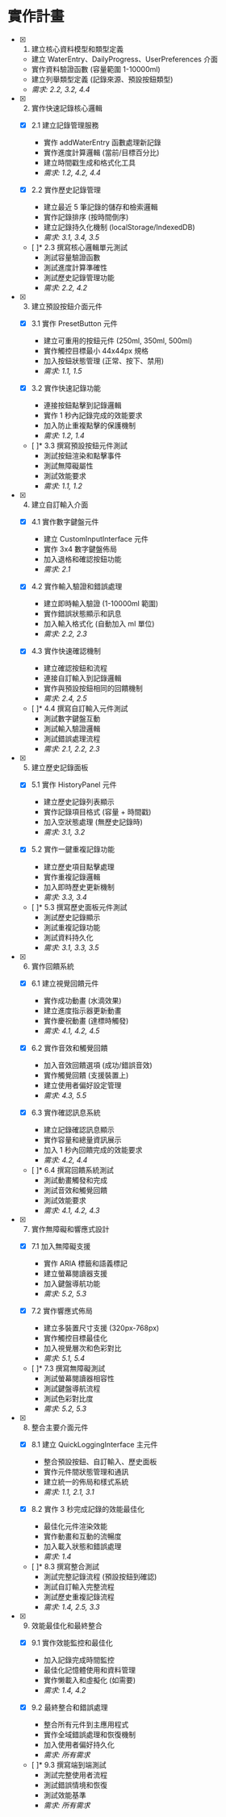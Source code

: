 # 實作計畫

- [x] 1. 建立核心資料模型和類型定義
  - 建立 WaterEntry、DailyProgress、UserPreferences 介面
  - 實作資料驗證函數 (容量範圍 1-10000ml)
  - 建立列舉類型定義 (記錄來源、預設按鈕類型)
  - _需求: 2.2, 3.2, 4.4_

- [x] 2. 實作快速記錄核心邏輯
  - [x] 2.1 建立記錄管理服務
    - 實作 addWaterEntry 函數處理新記錄
    - 實作進度計算邏輯 (當前/目標百分比)
    - 建立時間戳生成和格式化工具
    - _需求: 1.2, 4.2, 4.4_
  
  - [x] 2.2 實作歷史記錄管理
    - 建立最近 5 筆記錄的儲存和檢索邏輯
    - 實作記錄排序 (按時間倒序)
    - 建立記錄持久化機制 (localStorage/IndexedDB)
    - _需求: 3.1, 3.4, 3.5_
  
  - [ ]* 2.3 撰寫核心邏輯單元測試
    - 測試容量驗證函數
    - 測試進度計算準確性
    - 測試歷史記錄管理功能
    - _需求: 2.2, 4.2_

- [x] 3. 建立預設按鈕介面元件
  - [x] 3.1 實作 PresetButton 元件
    - 建立可重用的按鈕元件 (250ml, 350ml, 500ml)
    - 實作觸控目標最小 44x44px 規格
    - 加入按鈕狀態管理 (正常、按下、禁用)
    - _需求: 1.1, 1.5_
  
  - [x] 3.2 實作快速記錄功能
    - 連接按鈕點擊到記錄邏輯
    - 實作 1 秒內記錄完成的效能要求
    - 加入防止重複點擊的保護機制
    - _需求: 1.2, 1.4_
  
  - [ ]* 3.3 撰寫預設按鈕元件測試
    - 測試按鈕渲染和點擊事件
    - 測試無障礙屬性
    - 測試效能要求
    - _需求: 1.1, 1.2_

- [x] 4. 建立自訂輸入介面
  - [x] 4.1 實作數字鍵盤元件
    - 建立 CustomInputInterface 元件
    - 實作 3x4 數字鍵盤佈局
    - 加入退格和確認按鈕功能
    - _需求: 2.1_
  
  - [x] 4.2 實作輸入驗證和錯誤處理
    - 建立即時輸入驗證 (1-10000ml 範圍)
    - 實作錯誤狀態顯示和訊息
    - 加入輸入格式化 (自動加入 ml 單位)
    - _需求: 2.2, 2.3_
  
  - [x] 4.3 實作快速確認機制
    - 建立確認按鈕和流程
    - 連接自訂輸入到記錄邏輯
    - 實作與預設按鈕相同的回饋機制
    - _需求: 2.4, 2.5_
  
  - [ ]* 4.4 撰寫自訂輸入元件測試
    - 測試數字鍵盤互動
    - 測試輸入驗證邏輯
    - 測試錯誤處理流程
    - _需求: 2.1, 2.2, 2.3_

- [x] 5. 建立歷史記錄面板
  - [x] 5.1 實作 HistoryPanel 元件
    - 建立歷史記錄列表顯示
    - 實作記錄項目格式 (容量 + 時間戳)
    - 加入空狀態處理 (無歷史記錄時)
    - _需求: 3.1, 3.2_
  
  - [x] 5.2 實作一鍵重複記錄功能
    - 建立歷史項目點擊處理
    - 實作重複記錄邏輯
    - 加入即時歷史更新機制
    - _需求: 3.3, 3.4_
  
  - [ ]* 5.3 撰寫歷史面板元件測試
    - 測試歷史記錄顯示
    - 測試重複記錄功能
    - 測試資料持久化
    - _需求: 3.1, 3.3, 3.5_

- [x] 6. 實作回饋系統
  - [x] 6.1 建立視覺回饋元件
    - 實作成功動畫 (水滴效果)
    - 建立進度指示器更新動畫
    - 實作慶祝動畫 (達標時觸發)
    - _需求: 4.1, 4.2, 4.5_
  
  - [x] 6.2 實作音效和觸覺回饋
    - 加入音效回饋選項 (成功/錯誤音效)
    - 實作觸覺回饋 (支援裝置上)
    - 建立使用者偏好設定管理
    - _需求: 4.3, 5.5_
  
  - [x] 6.3 實作確認訊息系統
    - 建立記錄確認訊息顯示
    - 實作容量和總量資訊展示
    - 加入 1 秒內回饋完成的效能要求
    - _需求: 4.2, 4.4_
  
  - [ ]* 6.4 撰寫回饋系統測試
    - 測試動畫觸發和完成
    - 測試音效和觸覺回饋
    - 測試效能要求
    - _需求: 4.1, 4.2, 4.3_

- [x] 7. 實作無障礙和響應式設計
  - [x] 7.1 加入無障礙支援
    - 實作 ARIA 標籤和語義標記
    - 建立螢幕閱讀器支援
    - 加入鍵盤導航功能
    - _需求: 5.2, 5.3_
  
  - [x] 7.2 實作響應式佈局
    - 建立多裝置尺寸支援 (320px-768px)
    - 實作觸控目標最佳化
    - 加入視覺層次和色彩對比
    - _需求: 5.1, 5.4_
  
  - [ ]* 7.3 撰寫無障礙測試
    - 測試螢幕閱讀器相容性
    - 測試鍵盤導航流程
    - 測試色彩對比度
    - _需求: 5.2, 5.3_

- [x] 8. 整合主要介面元件
  - [x] 8.1 建立 QuickLoggingInterface 主元件
    - 整合預設按鈕、自訂輸入、歷史面板
    - 實作元件間狀態管理和通訊
    - 建立統一的佈局和樣式系統
    - _需求: 1.1, 2.1, 3.1_
  
  - [x] 8.2 實作 3 秒完成記錄的效能最佳化
    - 最佳化元件渲染效能
    - 實作動畫和互動的流暢度
    - 加入載入狀態和錯誤處理
    - _需求: 1.4_
  
  - [ ]* 8.3 撰寫整合測試
    - 測試完整記錄流程 (預設按鈕到確認)
    - 測試自訂輸入完整流程
    - 測試歷史重複記錄流程
    - _需求: 1.4, 2.5, 3.3_

- [x] 9. 效能最佳化和最終整合
  - [x] 9.1 實作效能監控和最佳化
    - 加入記錄完成時間監控
    - 最佳化記憶體使用和資料管理
    - 實作懒載入和虛擬化 (如需要)
    - _需求: 1.4, 4.2_
  
  - [x] 9.2 最終整合和錯誤處理
    - 整合所有元件到主應用程式
    - 實作全域錯誤處理和恢復機制
    - 加入使用者偏好持久化
    - _需求: 所有需求_
  
  - [ ]* 9.3 撰寫端到端測試
    - 測試完整使用者流程
    - 測試錯誤情境和恢復
    - 測試效能基準
    - _需求: 所有需求_